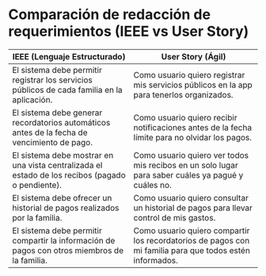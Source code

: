 # Comparación de redacción de requerimientos (IEEE vs User Story)

| IEEE (Lenguaje Estructurado)                                                                 | User Story (Ágil)                                                                 |
|----------------------------------------------------------------------------------------------|-----------------------------------------------------------------------------------|
| El sistema debe permitir registrar los servicios públicos de cada familia en la aplicación.  | Como usuario quiero registrar mis servicios públicos en la app para tenerlos organizados. |
| El sistema debe generar recordatorios automáticos antes de la fecha de vencimiento de pago.  | Como usuario quiero recibir notificaciones antes de la fecha límite para no olvidar los pagos. |
| El sistema debe mostrar en una vista centralizada el estado de los recibos (pagado o pendiente). | Como usuario quiero ver todos mis recibos en un solo lugar para saber cuáles ya pagué y cuáles no. |
| El sistema debe ofrecer un historial de pagos realizados por la familia.                     | Como usuario quiero consultar un historial de pagos para llevar control de mis gastos. |
| El sistema debe permitir compartir la información de pagos con otros miembros de la familia. | Como usuario quiero compartir los recordatorios de pagos con mi familia para que todos estén informados. |

